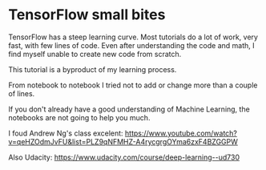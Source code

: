 # TensorFlow small bites

TensorFlow has a steep learning curve. Most tutorials do a lot of work, very fast, with few lines of code. Even after understanding the code and math, I find myself unable to create new code from scratch.

This tutorial is a byproduct of my learning process. 

From notebook to notebook I tried not to add or change more than a couple of lines.

If you don't already have a good understanding of Machine Learning, the notebooks are not going to help you much.

I foud Andrew Ng's class excelent: https://www.youtube.com/watch?v=qeHZOdmJvFU&list=PLZ9qNFMHZ-A4rycgrgOYma6zxF4BZGGPW

Also Udacity: https://www.udacity.com/course/deep-learning--ud730

